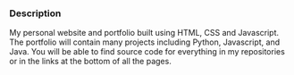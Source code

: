 ### Description
My personal website and portfolio built using HTML, CSS and Javascript. The portfolio will contain many projects including Python, Javascript, and Java. You will be able to find source code for everything in my repositories or in the links at the bottom of all the pages.